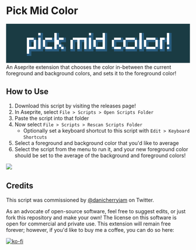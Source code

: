 # Pick Mid Color
![](./assets/hero.png)
An Aseprite extension that chooses the color in-between the current foreground and background colors, and sets it to the foreground color!

## How to Use

1. Download this script by visiting the releases page!
2. In Aseprite, select `File > Scripts > Open Scripts Folder`
3. Paste the script into that folder
4. Now select `File > Scripts > Rescan Scripts Folder`
    * Optionally set a keyboard shortcut to this script with `Edit > Keyboard Shortcuts`
5. Select a foreground and background color that you'd like to average
6. Select the script from the menu to run it, and your new foreground color should be set to the average of the background and foreground colors!

![](https://media.giphy.com/media/COx75VMOlkYVq5iIrh/giphy-downsized.gif)

## Credits

This script was commissioned by [@danicherryjam](https://twitter.com/danicherryjam) on Twitter.

As an advocate of open-source software, feel free to suggest edits, or just fork this repository and make your own! The license on this software is open for commercial and private use. This extension will remain free forever; however, if you'd like to buy me a coffee, you can do so here: 

[![ko-fi](https://ko-fi.com/img/githubbutton_sm.svg)](https://ko-fi.com/L3L766S5F)
